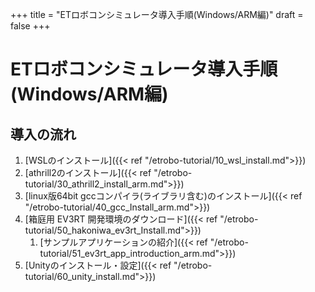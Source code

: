 +++
title = "ETロボコンシミュレータ導入手順(Windows/ARM編)"
draft = false
+++

# ETロボコンシミュレータ導入手順(Windows/ARM編)



## 導入の流れ

1. [WSLのインストール]({{< ref "/etrobo-tutorial/10_wsl_install.md">}})
1. [athrill2のインストール]({{< ref "/etrobo-tutorial/30_athrill2_install_arm.md">}})
1. [linux版64bit gccコンパイラ(ライブラリ含む)のインストール]({{< ref "/etrobo-tutorial/40_gcc_Install_arm.md">}})
1. [箱庭用 EV3RT 開発環境のダウンロード]({{< ref "/etrobo-tutorial/50_hakoniwa_ev3rt_Install.md">}})
    1. [サンプルアプリケーションの紹介]({{< ref "/etrobo-tutorial/51_ev3rt_app_introduction_arm.md">}})
1. [Unityのインストール・設定]({{< ref "/etrobo-tutorial/60_unity_install.md">}})


